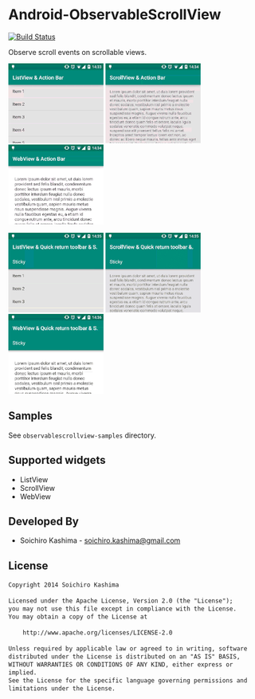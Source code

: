 Android-ObservableScrollView
===

[![Build Status](https://travis-ci.org/ksoichiro/Android-ObservableScrollView.svg?branch=master)](https://travis-ci.org/ksoichiro/Android-ObservableScrollView)

Observe scroll events on scrollable views.

![](observablescrollview-samples/demo1.gif)
![](observablescrollview-samples/demo2.gif)
![](observablescrollview-samples/demo3.gif)

![](observablescrollview-samples/demo4.gif)
![](observablescrollview-samples/demo5.gif)
![](observablescrollview-samples/demo6.gif)

## Samples

See `observablescrollview-samples` directory.


## Supported widgets

* ListView
* ScrollView
* WebView


## Developed By

* Soichiro Kashima - <soichiro.kashima@gmail.com>


## License

    Copyright 2014 Soichiro Kashima

    Licensed under the Apache License, Version 2.0 (the "License");
    you may not use this file except in compliance with the License.
    You may obtain a copy of the License at

        http://www.apache.org/licenses/LICENSE-2.0

    Unless required by applicable law or agreed to in writing, software
    distributed under the License is distributed on an "AS IS" BASIS,
    WITHOUT WARRANTIES OR CONDITIONS OF ANY KIND, either express or implied.
    See the License for the specific language governing permissions and
    limitations under the License.

